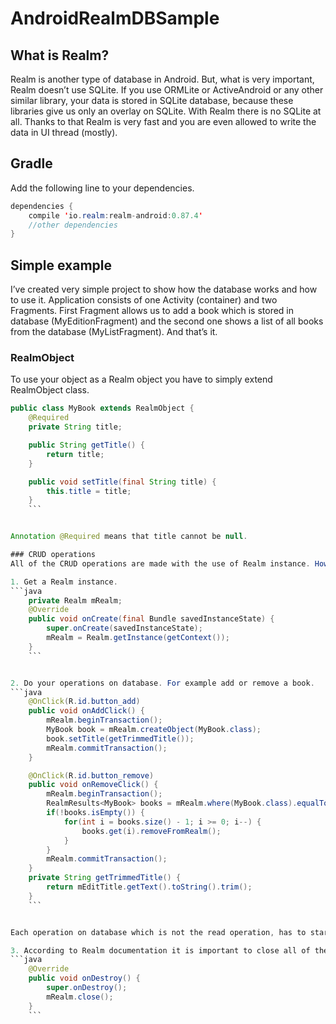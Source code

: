 # AndroidRealmDBSample
## What is Realm?

Realm is another type of database in Android. But, what is very important, Realm doesn’t use SQLite. If you use ORMLite or ActiveAndroid or any other similar library, your data is stored in SQLite database, because these libraries give us only an overlay on SQLite. With Realm there is no SQLite at all. Thanks to that Realm is very fast and you are even allowed to write the data in UI thread (mostly).

## Gradle
Add the following line to your dependencies.
```java
dependencies {
    compile 'io.realm:realm-android:0.87.4'
    //other dependencies
}
```

## Simple example

I’ve created very simple project to show how the database works and how to use it. Application consists of one Activity (container) and two Fragments. First Fragment allows us to add a book which is stored in database (MyEditionFragment) and the second one shows a list of all books from the database (MyListFragment). And that’s it.

### RealmObject
To use your object as a Realm object you have to simply extend RealmObject class.
```java
public class MyBook extends RealmObject {
    @Required
    private String title;

    public String getTitle() {
        return title;
    }

    public void setTitle(final String title) {
        this.title = title;
    }
    ```


Annotation @Required means that title cannot be null.

### CRUD operations
All of the CRUD operations are made with the use of Realm instance. How?

1. Get a Realm instance.
```java
    private Realm mRealm;
    @Override
    public void onCreate(final Bundle savedInstanceState) {
        super.onCreate(savedInstanceState);
        mRealm = Realm.getInstance(getContext());
    }
    ```


2. Do your operations on database. For example add or remove a book.
```java
    @OnClick(R.id.button_add)
    public void onAddClick() {
        mRealm.beginTransaction();
        MyBook book = mRealm.createObject(MyBook.class);
        book.setTitle(getTrimmedTitle());
        mRealm.commitTransaction();
    }

    @OnClick(R.id.button_remove)
    public void onRemoveClick() {
        mRealm.beginTransaction();
        RealmResults<MyBook> books = mRealm.where(MyBook.class).equalTo("title", getTrimmedTitle()).findAll();
        if(!books.isEmpty()) {
            for(int i = books.size() - 1; i >= 0; i--) {
                books.get(i).removeFromRealm();
            }
        }
        mRealm.commitTransaction();
    }
    private String getTrimmedTitle() {
        return mEditTitle.getText().toString().trim();
    }
    ```


Each operation on database which is not the read operation, has to start with Realm.beginTransaction() and to end with Realm.commitTransaction(). There are two arguments for that – our data will always be in consistent state and it also ensures the thread safety. If you forget to commit your changes, they will not be saved. You can also cancel the transaction by calling Realm.cancelTransaction().

3. According to Realm documentation it is important to close all of the Realm instances when we are done with them.
```java
    @Override
    public void onDestroy() {
        super.onDestroy();
        mRealm.close();
    }
    ```
